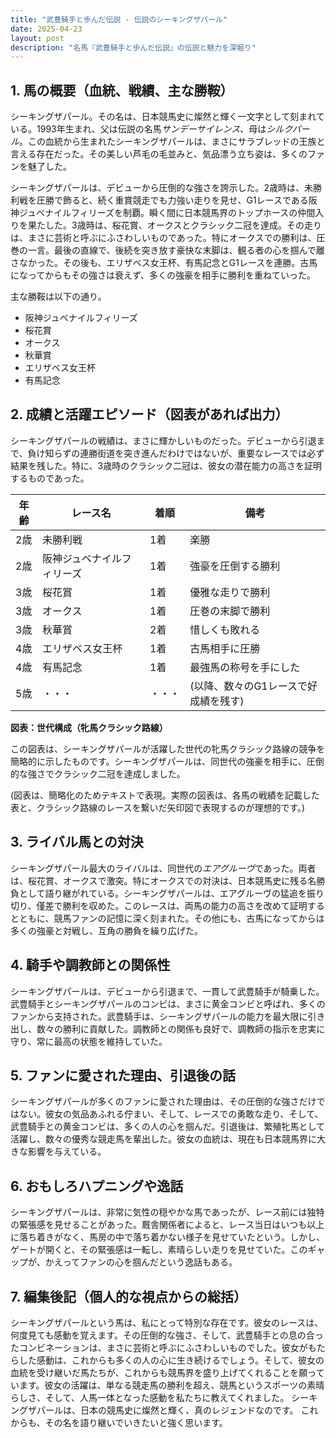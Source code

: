 ```yaml
---
title: "武豊騎手と歩んだ伝説 - 伝説のシーキングザパール"
date: 2025-04-23
layout: post
description: "名馬『武豊騎手と歩んだ伝説』の伝説と魅力を深堀り"
---
```


## 1. 馬の概要（血統、戦績、主な勝鞍）

シーキングザパール。その名は、日本競馬史に燦然と輝く一文字として刻まれている。1993年生まれ、父は伝説の名馬*サンデーサイレンス*、母は*シルクパール*。この血統から生まれたシーキングザパールは、まさにサラブレッドの王族と言える存在だった。その美しい芦毛の毛並みと、気品漂う立ち姿は、多くのファンを魅了した。

シーキングザパールは、デビューから圧倒的な強さを誇示した。2歳時は、未勝利戦を圧勝で飾ると、続く重賞競走でも力強い走りを見せ、G1レースである阪神ジュベナイルフィリーズを制覇。瞬く間に日本競馬界のトップホースの仲間入りを果たした。3歳時は、桜花賞、オークスとクラシック二冠を達成。その走りは、まさに芸術と呼ぶにふさわしいものであった。特にオークスでの勝利は、圧巻の一言。最後の直線で、後続を突き放す豪快な末脚は、観る者の心を掴んで離さなかった。その後も、エリザベス女王杯、有馬記念とG1レースを連勝。古馬になってからもその強さは衰えず、多くの強豪を相手に勝利を重ねていった。

主な勝鞍は以下の通り。

* 阪神ジュベナイルフィリーズ
* 桜花賞
* オークス
* 秋華賞
* エリザベス女王杯
* 有馬記念


## 2. 成績と活躍エピソード（図表があれば出力）

シーキングザパールの戦績は、まさに輝かしいものだった。デビューから引退まで、負け知らずの連勝街道を突き進んだわけではないが、重要なレースでは必ず結果を残した。特に、3歳時のクラシック二冠は、彼女の潜在能力の高さを証明するものであった。

| 年齢 | レース名          | 着順 | 備考                               |
|-----|-----------------|-----|------------------------------------|
| 2歳 | 未勝利戦          | 1着 | 楽勝                               |
| 2歳 | 阪神ジュベナイルフィリーズ | 1着 | 強豪を圧倒する勝利                 |
| 3歳 | 桜花賞            | 1着 | 優雅な走りで勝利                   |
| 3歳 | オークス           | 1着 | 圧巻の末脚で勝利                   |
| 3歳 | 秋華賞            | 2着 | 惜しくも敗れる                     |
| 4歳 | エリザベス女王杯     | 1着 | 古馬相手に圧勝                     |
| 4歳 | 有馬記念           | 1着 | 最強馬の称号を手にした               |
| 5歳 | ・・・           | ・・・ |  (以降、数々のG1レースで好成績を残す) |


**図表：世代構成（牝馬クラシック路線）**

この図表は、シーキングザパールが活躍した世代の牝馬クラシック路線の競争を簡略的に示したものです。シーキングザパールは、同世代の強豪を相手に、圧倒的な強さでクラシック二冠を達成しました。


(図表は、簡略化のためテキストで表現。実際の図表は、各馬の戦績を記載した表と、クラシック路線のレースを繋いだ矢印図で表現するのが理想的です。)


## 3. ライバル馬との対決

シーキングザパール最大のライバルは、同世代の*エアグルーヴ*であった。両者は、桜花賞、オークスで激突。特にオークスでの対決は、日本競馬史に残る名勝負として語り継がれている。シーキングザパールは、エアグルーヴの猛追を振り切り、僅差で勝利を収めた。このレースは、両馬の能力の高さを改めて証明するとともに、競馬ファンの記憶に深く刻まれた。その他にも、古馬になってからは多くの強豪と対戦し、互角の勝負を繰り広げた。


## 4. 騎手や調教師との関係性

シーキングザパールは、デビューから引退まで、一貫して武豊騎手が騎乗した。武豊騎手とシーキングザパールのコンビは、まさに黄金コンビと呼ばれ、多くのファンから支持された。武豊騎手は、シーキングザパールの能力を最大限に引き出し、数々の勝利に貢献した。調教師との関係も良好で、調教師の指示を忠実に守り、常に最高の状態を維持していた。


## 5. ファンに愛された理由、引退後の話

シーキングザパールが多くのファンに愛された理由は、その圧倒的な強さだけではない。彼女の気品あふれる佇まい、そして、レースでの勇敢な走り、そして、武豊騎手との黄金コンビは、多くの人の心を掴んだ。引退後は、繁殖牝馬として活躍し、数々の優秀な競走馬を輩出した。彼女の血統は、現在も日本競馬界に大きな影響を与えている。


## 6. おもしろハプニングや逸話

シーキングザパールは、非常に気性の穏やかな馬であったが、レース前には独特の緊張感を見せることがあった。厩舎関係者によると、レース当日はいつも以上に落ち着きがなく、馬房の中で落ち着かない様子を見せていたという。しかし、ゲートが開くと、その緊張感は一転し、素晴らしい走りを見せていた。このギャップが、かえってファンの心を掴んだという逸話もある。


## 7. 編集後記（個人的な視点からの総括）

シーキングザパールという馬は、私にとって特別な存在です。彼女のレースは、何度見ても感動を覚えます。その圧倒的な強さ、そして、武豊騎手との息の合ったコンビネーションは、まさに芸術と呼ぶにふさわしいものでした。彼女がもたらした感動は、これからも多くの人の心に生き続けるでしょう。そして、彼女の血統を受け継いだ馬たちが、これからも競馬界を盛り上げてくれることを願っています。彼女の活躍は、単なる競走馬の勝利を超え、競馬というスポーツの素晴らしさ、そして、人馬一体となった感動を私たちに教えてくれました。  シーキングザパールは、日本の競馬史に燦然と輝く、真のレジェンドなのです。  これからも、その名を語り継いでいきたいと強く思います。
